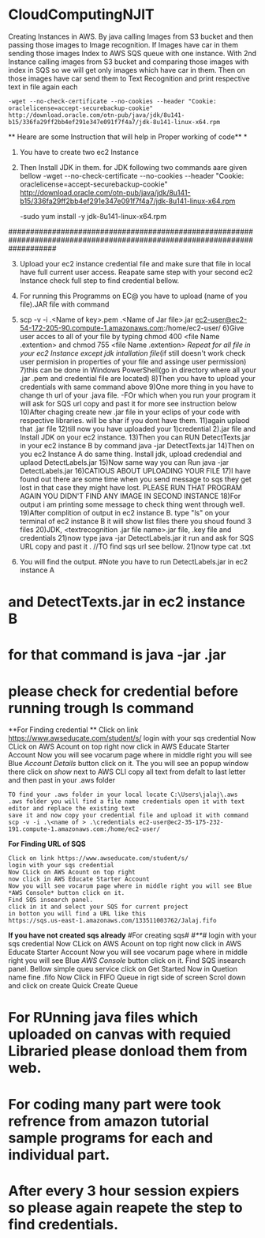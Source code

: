 # CloudComputingNJIT
Creating Instances in AWS. By java calling Images from S3 bucket and  then passing those images to Image recognition.  If Images have car in them sending those images Index to AWS SQS queue with one instance. With 2nd Instance calling images from S3 bucket and comparing those images with index in SQS so we will get only images which have car in them. Then on those images have car send them to Text Recognition and print respective text in file again each   




	-wget --no-check-certificate --no-cookies --header "Cookie: oraclelicense=accept-securebackup-cookie" http://download.oracle.com/otn-pub/java/jdk/8u141-b15/336fa29ff2bb4ef291e347e091f7f4a7/jdk-8u141-linux-x64.rpm
** Heare are some Instruction that will help in Proper working of code**
*
1) You have to create two ec2 Instance 
2) Then Install JDK in them. for JDK following two commands aare given bellow
	-wget --no-check-certificate --no-cookies --header "Cookie: oraclelicense=accept-securebackup-cookie" http://download.oracle.com/otn-pub/java/jdk/8u141-b15/336fa29ff2bb4ef291e347e091f7f4a7/jdk-8u141-linux-x64.rpm
	
	-sudo yum install -y jdk-8u141-linux-x64.rpm
	

###########################################################################################################################

3) Upload your ec2 instance credential file and make sure that file in local have full current user access. Reapate same step with your second ec2 Instance check full step to find credential bellow. 

4) For running this Programms on EC@ you have to upload (name of you file).JAR file with command 
5) scp -v -i .\<Name of key>.pem .\<Name of Jar file>.jar ec2-user@ec2-54-172-205-90.compute-1.amazonaws.com:/home/ec2-user/
6)Give user acces to all of your file by typing chmod 400 <file Name .extention> and chmod 755 <file Name .extention>
	*Repeat for all file in your ec2 Instance except jdk intallation file*(if still doesn't work check user permision in properties of your file and assinge user permission)	
7)this can be done in Windows PowerShell(go in directory where all your .jar .pem and credential file are located)
8)Then you have to upload your credentials with same command above 
9)One more thing in you have to change th url of your .java file.
	-FOr which when you run your program it will ask for SQS url copy and past it for more see  instruction below
10)After chaging create new .jar file in your eclips of your code with respective libraries. will be shar if you dont have them.
11)again uplaod that .jar file
12)till now you have uploaded your 1)credential 2).jar file and Install JDK on your ec2 instance.
13)Then you can RUN DetectTexts.jar in your ec2 instance B by command java -jar DetectTexts.jar
14)Then on you ec2 Instance A do same thing. Install jdk, upload credendial and uplaod DetectLabels.jar
15)Now same way you can Run java -jar DetectLabels.jar
16)CATIOUS ABOUT UPLOADING YOUR FILE 
17)I have found out there are some time when you send message to sqs they get lost in that case they might have lost. 
	PLEASE RUN THAT PROGRAM AGAIN YOU DIDN'T FIND ANY IMAGE IN SECOND INSTANCE
18)For output i am printing some message to check thing went through well. 
19)After complition of output in ec2 instance B. type "ls" on your terminal of ec2 instance B it will show list files there you shoud found 3 files
20)JDK, <textrecognition .jar file name>.jar file, <key name>.key file and credentials
21)now type java -jar DetectLabels.jar it run and ask for SQS URL copy and past it . //TO find sqs url see bellow.
21)now type cat <file name>.txt
22) You will find the output.
#Note you have to run DetectLabels.jar in ec2 instance A
# and DetectTexts.jar in ec2 instance B
# for that command is java -jar <filename>.jar
# please check for credential before running trough ls command
**For Finding credential **
	Click on link https://www.awseducate.com/student/s/
	login with your sqs credential
	Now CLick on AWS Acount on top right
	now click in AWS Educate Starter Account 
	Now you will see vocarum page where in middle right you will see Blue *Account Details* button click on it.
	The you will see an popup window there click on *show* next to AWS CLI
	copy all text from defalt to last letter
	and then past in your .aws folder
	
	TO find your .aws folder in your local locate C:\Users\jalaj\.aws 
	.aws folder you will find a file name credentials open it with text editor and replace the existing text 
	save it and now copy your credential file and upload it with command
	scp -v -i .\<name of > .\credentials ec2-user@ec2-35-175-232-191.compute-1.amazonaws.com:/home/ec2-user/

**For Finding URL of SQS**
	
	Click on link https://www.awseducate.com/student/s/
	login with your sqs credential
	Now CLick on AWS Acount on top right
	now click in AWS Educate Starter Account 
	Now you will see vocarum page where in middle right you will see Blue *AWS Console* button click on it.
	Find SQS insearch panel. 
	click in it and select your SQS for current project
	in botton you will find a URL like this
	https://sqs.us-east-1.amazonaws.com/133511003762/Jalaj.fifo
**If you have not created sqs already**
	#For creating sqs#
		*#**#*
	login with your sqs credential
	Now CLick on AWS Acount on top right
	now click in AWS Educate Starter Account 
	Now you will see vocarum page where in middle right you will see Blue *AWS Console* button click on it.
	Find SQS insearch panel. 
	Bellow simple queu service click on Get Started Now
	in Quetion name fine <any name>.fifo
	Now Click in FIFO Queue in rigt side of screen
	Scrol down and click on create Quick Create Queue
# For RUnning java files which uploaded on canvas with requied Libraried please donload them from web. 	
# For coding many part were took refrence from amazon tutorial sample programs for each and individual part. 

# After every 3 hour session expiers so please again reapete the step to find credentials.
